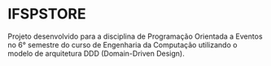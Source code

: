 # IFSPSTORE
Projeto desenvolvido para a disciplina de Programação Orientada a Eventos no 6° semestre do curso de Engenharia da Computação utilizando o modelo de arquitetura DDD (Domain-Driven Design).
